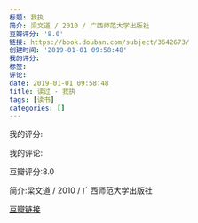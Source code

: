 ```yaml
---
标题: 我执
简介: 梁文道 / 2010 / 广西师范大学出版社
豆瓣评分: '8.0'
链接: https://book.douban.com/subject/3642673/
创建时间: '2019-01-01 09:58:48'
我的评分:
标签:
评论:
date: 2019-01-01 09:58:48
title: 读过 - 我执
tags: [读书]
categories: []
---
```


我的评分:

我的评论:

豆瓣评分:8.0

简介:梁文道 / 2010 / 广西师范大学出版社

[豆瓣链接](https://book.douban.com/subject/3642673/)

